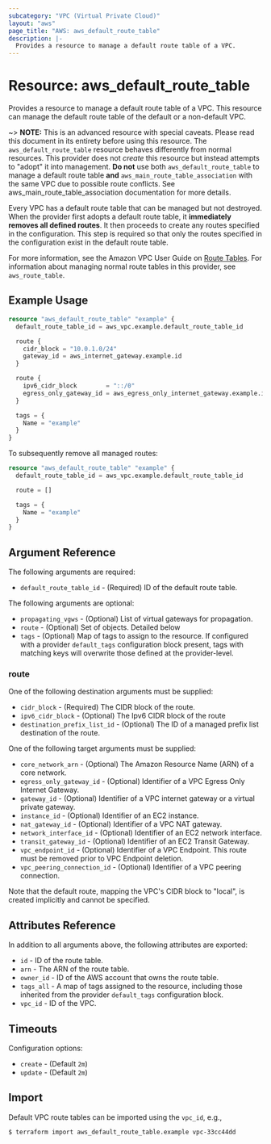 ```yaml
---
subcategory: "VPC (Virtual Private Cloud)"
layout: "aws"
page_title: "AWS: aws_default_route_table"
description: |-
  Provides a resource to manage a default route table of a VPC.
---
```


# Resource: aws_default_route_table

Provides a resource to manage a default route table of a VPC. This resource can manage the default route table of the default or a non-default VPC.

~> **NOTE:** This is an advanced resource with special caveats. Please read this document in its entirety before using this resource. The `aws_default_route_table` resource behaves differently from normal resources. This provider does not _create_ this resource but instead attempts to "adopt" it into management. **Do not** use both `aws_default_route_table` to manage a default route table **and** `aws_main_route_table_association` with the same VPC due to possible route conflicts. See aws_main_route_table_association documentation for more details.

Every VPC has a default route table that can be managed but not destroyed. When the provider first adopts a default route table, it **immediately removes all defined routes**. It then proceeds to create any routes specified in the configuration. This step is required so that only the routes specified in the configuration exist in the default route table.

For more information, see the Amazon VPC User Guide on [Route Tables](https://docs.aws.amazon.com/vpc/latest/userguide/VPC_Route_Tables.html). For information about managing normal route tables in this provider, see `aws_route_table`.

## Example Usage

```terraform
resource "aws_default_route_table" "example" {
  default_route_table_id = aws_vpc.example.default_route_table_id

  route {
    cidr_block = "10.0.1.0/24"
    gateway_id = aws_internet_gateway.example.id
  }

  route {
    ipv6_cidr_block        = "::/0"
    egress_only_gateway_id = aws_egress_only_internet_gateway.example.id
  }

  tags = {
    Name = "example"
  }
}
```

To subsequently remove all managed routes:

```terraform
resource "aws_default_route_table" "example" {
  default_route_table_id = aws_vpc.example.default_route_table_id

  route = []

  tags = {
    Name = "example"
  }
}
```

## Argument Reference

The following arguments are required:

* `default_route_table_id` - (Required) ID of the default route table.

The following arguments are optional:

* `propagating_vgws` - (Optional) List of virtual gateways for propagation.
* `route` - (Optional) Set of objects. Detailed below
* `tags` - (Optional) Map of tags to assign to the resource. If configured with a provider `default_tags` configuration block present, tags with matching keys will overwrite those defined at the provider-level.

### route

One of the following destination arguments must be supplied:

* `cidr_block` - (Required) The CIDR block of the route.
* `ipv6_cidr_block` - (Optional) The Ipv6 CIDR block of the route
* `destination_prefix_list_id` - (Optional) The ID of a managed prefix list destination of the route.

One of the following target arguments must be supplied:

* `core_network_arn` - (Optional) The Amazon Resource Name (ARN) of a core network.
* `egress_only_gateway_id` - (Optional) Identifier of a VPC Egress Only Internet Gateway.
* `gateway_id` - (Optional) Identifier of a VPC internet gateway or a virtual private gateway.
* `instance_id` - (Optional) Identifier of an EC2 instance.
* `nat_gateway_id` - (Optional) Identifier of a VPC NAT gateway.
* `network_interface_id` - (Optional) Identifier of an EC2 network interface.
* `transit_gateway_id` - (Optional) Identifier of an EC2 Transit Gateway.
* `vpc_endpoint_id` - (Optional) Identifier of a VPC Endpoint. This route must be removed prior to VPC Endpoint deletion.
* `vpc_peering_connection_id` - (Optional) Identifier of a VPC peering connection.

Note that the default route, mapping the VPC's CIDR block to "local", is created implicitly and cannot be specified.

## Attributes Reference

In addition to all arguments above, the following attributes are exported:

* `id` - ID of the route table.
* `arn` - The ARN of the route table.
* `owner_id` - ID of the AWS account that owns the route table.
* `tags_all` - A map of tags assigned to the resource, including those inherited from the provider `default_tags` configuration block.
* `vpc_id` - ID of the VPC.

## Timeouts

Configuration options:

- `create` - (Default `2m`)
- `update` - (Default `2m`)

## Import

Default VPC route tables can be imported using the `vpc_id`, e.g.,

```
$ terraform import aws_default_route_table.example vpc-33cc44dd
```
